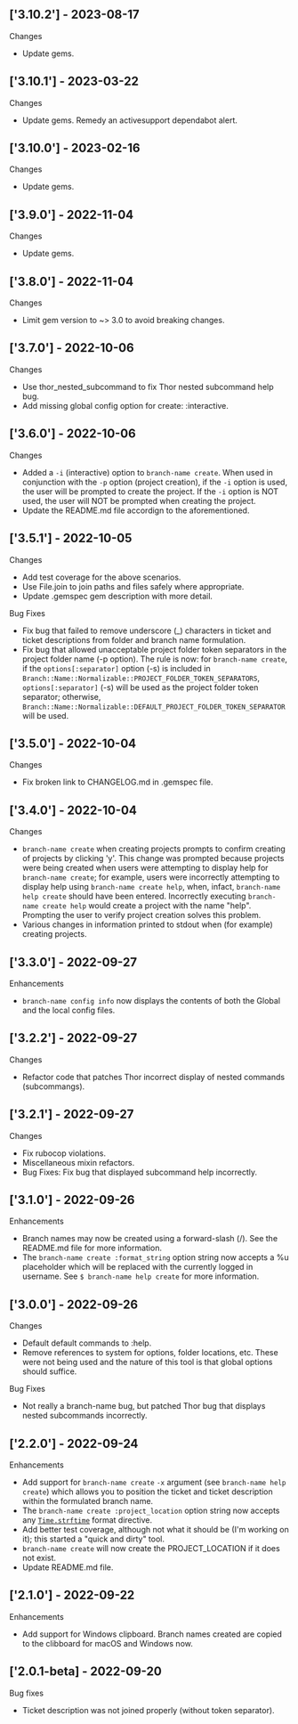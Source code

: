 ## ['3.10.2'] - 2023-08-17

Changes

- Update gems.

## ['3.10.1'] - 2023-03-22

Changes

- Update gems. Remedy an activesupport dependabot alert.

## ['3.10.0'] - 2023-02-16

Changes

- Update gems.

## ['3.9.0'] - 2022-11-04

Changes

- Update gems.

## ['3.8.0'] - 2022-11-04

Changes

- Limit gem version to ~> 3.0 to avoid breaking changes.

## ['3.7.0'] - 2022-10-06

Changes

- Use thor_nested_subcommand to fix Thor nested subcommand help bug.
- Add missing global config option for create: :interactive.

## ['3.6.0'] - 2022-10-06

Changes

- Added a `-i` (interactive) option to `branch-name create`. When used in conjunction with the `-p` option (project creation), if the `-i` option is used, the user will be prompted to create the project. If the `-i` option is NOT used, the user will NOT be prompted when creating the project.
- Update the README.md file accordign to the aforementioned.

## ['3.5.1'] - 2022-10-05

Changes

- Add test coverage for the above scenarios.
- Use File.join to join paths and files safely where appropriate.
- Update .gemspec gem description with more detail.

Bug Fixes

- Fix bug that failed to remove underscore (_) characters in ticket and ticket descriptions from folder and branch name formulation.
- Fix bug that allowed unacceptable project folder token separators in the project folder name (-p option). The rule is now: for `branch-name create`, if the `options[:separator]` option (-s) is included in `Branch::Name::Normalizable::PROJECT_FOLDER_TOKEN_SEPARATORS`, `options[:separator]` (-s) will be used as the project folder token separator; otherwise, `Branch::Name::Normalizable::DEFAULT_PROJECT_FOLDER_TOKEN_SEPARATOR` will be used.

## ['3.5.0'] - 2022-10-04

Changes

- Fix broken link to CHANGELOG.md in .gemspec file.

## ['3.4.0'] - 2022-10-04

Changes

- `branch-name create` when creating projects prompts to confirm creating of projects by clicking 'y'. This change was prompted because projects were being created when users were attempting to display help for `branch-name create`; for example, users were incorrectly attempting to display help using `branch-name create help`, when, infact, `branch-name help create` should have been entered. Incorrectly executing `branch-name create help` would create a project with the name "help". Prompting the user to verify project creation solves this problem.
- Various changes in information printed to stdout when (for example) creating projects.

## ['3.3.0'] - 2022-09-27

Enhancements

- `branch-name config info` now displays the contents of both the Global and the local config files.

## ['3.2.2'] - 2022-09-27

Changes

- Refactor code that patches Thor incorrect display of nested commands (subcommangs).

## ['3.2.1'] - 2022-09-27

Changes

- Fix rubocop violations.
- Miscellaneous mixin refactors.
- Bug Fixes: Fix bug that displayed subcommand help incorrectly.

## ['3.1.0'] - 2022-09-26

Enhancements

- Branch names may now be created using a forward-slash (/). See the README.md file for more information.
- The `branch-name create :format_string` option string now accepts a %u placeholder which will be replaced with the currently logged in username. See `$ branch-name help create` for more information.

## ['3.0.0'] - 2022-09-26

Changes

- Default default commands to :help.
- Remove references to system for options, folder locations, etc. These were not being used and the nature of this tool is that global options should suffice.

Bug Fixes

- Not really a branch-name bug, but patched Thor bug that displays nested subcommands incorrectly.

## ['2.2.0'] - 2022-09-24

Enhancements

- Add support for `branch-name create` `-x` argument (see `branch-name help create`) which allows you to position the ticket and ticket description within the formulated branch name.
- The `branch-name create :project_location` option string now accepts any [`Time.strftime`](`https://apidock.com/ruby/Time/strftime`) format directive.
- Add better test coverage, although not what it should be (I'm working on it); this started a "quick and dirty" tool.
- `branch-name create` will now create the PROJECT_LOCATION if it does not exist.
- Update README.md file.

## ['2.1.0'] - 2022-09-22

Enhancements

- Add support for Windows clipboard. Branch names created are copied to the clibboard for macOS and Windows now.

## ['2.0.1-beta] - 2022-09-20

Bug fixes

- Ticket description was not joined properly (without token separator).
